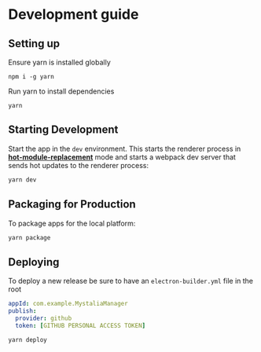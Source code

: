 # Development guide

## Setting up

Ensure yarn is installed globally

```
npm i -g yarn
```

Run yarn to install dependencies

```
yarn
```

## Starting Development

Start the app in the `dev` environment. This starts the renderer process in [**hot-module-replacement**](https://webpack.js.org/guides/hmr-react/) mode and starts a webpack dev server that sends hot updates to the renderer process:

```bash
yarn dev
```

## Packaging for Production

To package apps for the local platform:

```bash
yarn package
```

## Deploying

To deploy a new release be sure to have an `electron-builder.yml` file in the root

```yml
appId: com.example.MystaliaManager
publish:
  provider: github
  token: [GITHUB PERSONAL ACCESS TOKEN]
```

```
yarn deploy
```
